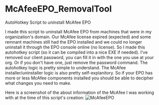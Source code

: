 # McAfeeEPO_RemovalTool
AutoHotkey Script to uninstall McAfee EPO

I made this script to uninstall McAfee EPO from machines that were in my organization's domain. Our McAfee license expired (expected) and some remnant machines still had the EPO installed and we could no longer uninstall it through the EPO console online (no license). So I made this autohotkey script (so it can be compiled into a nice EXE if needed). I've removed our client password, you can fill it in with the one you use at your org. Or if you don't have one, just remove the password command. The autohotkey logic is pretty simple to understand. The McAfee installer/uninstaller logic is also pretty self-explanitory. So if your EPO has more or less McAfee components installed you should be able to decipher what changes you need to make.

Here is a screenshot of the about information of the McAfee I was working with at the time of this script's creation:
![McAfeeEPO](https://i.imgur.com/uGn5vHe.png)
